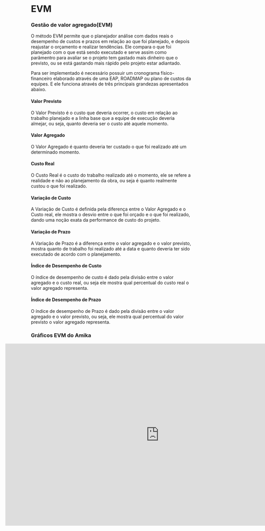 # EVM

### Gestão de valor agregado(EVM)
O método EVM permite que o planejador análise com dados reais o desempenho de custos e prazos em relação ao que foi planejado, e depois reajustar o orçamento e realizar tendências. Ele compara o que foi planejado com o que está sendo executado e serve assim como parâmentro para avaliar se o projeto tem gastado mais dinheiro que o previsto, ou se está gastando mais rápido pelo projeto estar adiantado.

Para ser implementado é necessário possuir um cronograma físico-financeiro elaborado através de uma EAP, ROADMAP ou plano de custos da equipes. E ele funciona através de três principais grandezas apresentados abaixo.

#### Valor Previsto
O Valor Previsto é o custo que deveria ocorrer, o custo em relação ao trabalho planejado e a linha base que a equipe de execução deveria almejar, ou seja, quanto deveria ser o custo até aquele momento.

#### Valor Agregado
O Valor Agregado é quanto deveria ter custado o que foi realizado até um determinado momento.

#### Custo Real
O Custo Real é o custo do trabalho realizado até o momento, ele se refere a realidade e não ao planejamento da obra, ou seja é quanto realmente custou o que foi realizado.

#### Variação de Custo
A Variação de Custo é definida pela diferença entre o Valor Agregado e o Custo real, ele mostra o desvio entre o que foi orçado e o que foi realizado, dando uma noção exata da performance de custo do projeto.

#### Variação de Prazo
A Variação de Prazo é a diferença entre o valor agregado e o valor previsto, mostra quanto de trabalho foi realizado até a data e quanto deveria ter sido executado de acordo com o planejamento.

#### Índice de Desempenho de Custo
O índice de desempenho de custo é dado pela divisão entre o valor agregado e o custo real, ou seja ele mostra qual percentual do custo real o valor agregado representa.

#### Índice de Desempenho de Prazo
O índice de desempenho de Prazo é dado pela divisão entre o valor agregado e o valor previsto, ou seja, ele mostra qual percentual do valor previsto o valor agregado representa.


### Gráficos EVM do Amika
<div style="margin-left: -80px"><iframe src="https://docs.google.com/spreadsheets/d/1pqCOrz1ZFHvKTjH1cfhF7G4C5Y6itmJU920OA3-PcyQ/edit?rm=minimal"frameborder="0" width="960" height="569" allowfullscreen="true" mozallowfullscreen="true"  webkitallowfullscreen="true"></iframe></div>
